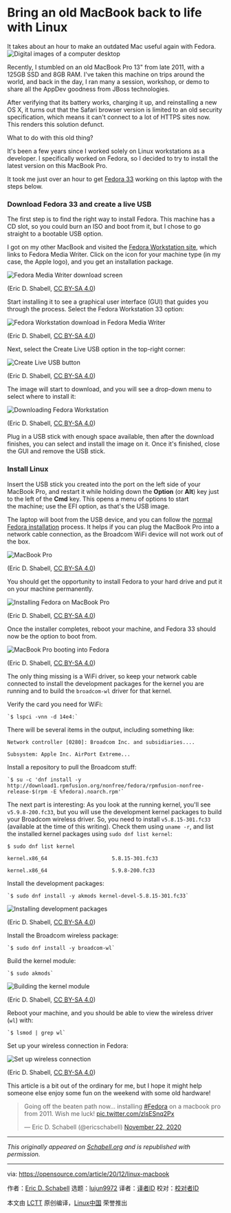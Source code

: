 [#]: collector: (lujun9972)
[#]: translator: ( )
[#]: reviewer: ( )
[#]: publisher: ( )
[#]: url: ( )
[#]: subject: (Bring an old MacBook back to life with Linux)
[#]: via: (https://opensource.com/article/20/12/linux-macbook)
[#]: author: (Eric D. Schabell https://opensource.com/users/eschabell)

Bring an old MacBook back to life with Linux
======
It takes about an hour to make an outdated Mac useful again with Fedora.
![Digital images of a computer desktop][1]

Recently, I stumbled on an old MacBook Pro 13" from late 2011, with a 125GB SSD and 8GB RAM. I've taken this machine on trips around the world, and back in the day, I ran many a session, workshop, or demo to share all the AppDev goodness from JBoss technologies.

After verifying that its battery works, charging it up, and reinstalling a new OS X, it turns out that the Safari browser version is limited to an old security specification, which means it can't connect to a lot of HTTPS sites now. This renders this solution defunct.

What to do with this old thing?

It's been a few years since I worked solely on Linux workstations as a developer. I specifically worked on Fedora, so I decided to try to install the latest version on this MacBook Pro.

It took me just over an hour to get [Fedora 33][2] working on this laptop with the steps below.

### Download Fedora 33 and create a live USB

The first step is to find the right way to install Fedora. This machine has a CD slot, so you could burn an ISO and boot from it, but I chose to go straight to a bootable USB option.

I got on my other MacBook and visited the [Fedora Workstation site][3], which links to Fedora Media Writer. Click on the icon for your machine type (in my case, the Apple logo), and you get an installation package.

![Fedora Media Writer download screen][4]

(Eric D. Shabell, [CC BY-SA 4.0][5])

Start installing it to see a graphical user interface (GUI) that guides you through the process. Select the Fedora Workstation 33 option:

![Fedora Workstation download in Fedora Media Writer][6]

(Eric D. Shabell, [CC BY-SA 4.0][5])

Next, select the Create Live USB option in the top-right corner:

![Create Live USB button][7]

(Eric D. Shabell, [CC BY-SA 4.0][5])

The image will start to download, and you will see a drop-down menu to select where to install it:

![Downloading Fedora Workstation][8]

(Eric D. Shabell, [CC BY-SA 4.0][5])

Plug in a USB stick with enough space available, then after the download finishes, you can select and install the image on it. Once it's finished, close the GUI and remove the USB stick.

### Install Linux

Insert the USB stick you created into the port on the left side of your MacBook Pro, and restart it while holding down the **Option** (or **Alt**) key just to the left of the **Cmd** key. This opens a menu of options to start the machine; use the EFI option, as that's the USB image.

The laptop will boot from the USB device, and you can follow the [normal Fedora installation][9] process. It helps if you can plug the MacBook Pro into a network cable connection, as the Broadcom WiFi device will not work out of the box.

![MacBook Pro][10]

(Eric D. Shabell, [CC BY-SA 4.0][5])

You should get the opportunity to install Fedora to your hard drive and put it on your machine permanently.

![Installing Fedora on MacBook Pro][11]

(Eric D. Shabell, [CC BY-SA 4.0][5])

Once the installer completes, reboot your machine, and Fedora 33 should now be the option to boot from.

![MacBook Pro booting into Fedora][12]

(Eric D. Shabell, [CC BY-SA 4.0][5])

The only thing missing is a WiFi driver, so keep your network cable connected to install the development packages for the kernel you are running and to build the `broadcom-wl` driver for that kernel.

Verify the card you need for WiFi:


```
`$ lspci -vnn -d 14e4:`
```

There will be several items in the output, including something like:


```
Network controller [0280]: Broadcom Inc. and subsidiaries....

Subsystem: Apple Inc. AirPort Extreme...
```

Install a repository to pull the Broadcom stuff:


```
`$ su -c 'dnf install -y http://download1.rpmfusion.org/nonfree/fedora/rpmfusion-nonfree-release-$(rpm -E %fedora).noarch.rpm'`
```

The next part is interesting: As you look at the running kernel, you'll see `v5.9.8-200.fc33`, but you will use the development kernel packages to build your Broadcom wireless driver. So, you need to install `v5.8.15-301.fc33` (available at the time of this writing). Check them using `uname -r`, and list the installed kernel packages using `sudo dnf list kernel`:


```
$ sudo dnf list kernel

kernel.x86_64                     5.8.15-301.fc33

kernel.x86_64                     5.9.8-200.fc33
```

Install the development packages:


```
`$ sudo dnf install -y akmods kernel-devel-5.8.15-301.fc33`
```

![Installing development packages][13]

(Eric D. Shabell, [CC BY-SA 4.0][5])

Install the Broadcom wireless package:


```
`$ sudo dnf install -y broadcom-wl`
```

Build the kernel module:


```
`$ sudo akmods`
```

![Building the kernel module][14]

(Eric D. Shabell, [CC BY-SA 4.0][5])

Reboot your machine, and you should be able to view the wireless driver (`wl`) with:


```
`$ lsmod | grep wl`
```

Set up your wireless connection in Fedora:

![Set up wireless connection][15]

(Eric D. Shabell, [CC BY-SA 4.0][5])

This article is a bit out of the ordinary for me, but I hope it might help someone else enjoy some fun on the weekend with some old hardware!

> Going off the beaten path now... installing [#Fedora][16] on a macbook pro from 2011. Wish me luck! [pic.twitter.com/zlsESnq2Px][17]
>
> — Eric D. Schabell (@ericschabell) [November 22, 2020][18]

* * *

_This originally appeared on [Schabell.org][19] and is republished with permission._

--------------------------------------------------------------------------------

via: https://opensource.com/article/20/12/linux-macbook

作者：[Eric D. Schabell][a]
选题：[lujun9972][b]
译者：[译者ID](https://github.com/译者ID)
校对：[校对者ID](https://github.com/校对者ID)

本文由 [LCTT](https://github.com/LCTT/TranslateProject) 原创编译，[Linux中国](https://linux.cn/) 荣誉推出

[a]: https://opensource.com/users/eschabell
[b]: https://github.com/lujun9972
[1]: https://opensource.com/sites/default/files/styles/image-full-size/public/lead-images/computer_desk_home_laptop_browser.png?itok=Y3UVpY0l (Digital images of a computer desktop)
[2]: https://getfedora.org/en/
[3]: https://getfedora.org/en/workstation/download/
[4]: https://opensource.com/sites/default/files/uploads/fedoramediawriter.png (Fedora Media Writer download screen)
[5]: https://creativecommons.org/licenses/by-sa/4.0/
[6]: https://opensource.com/sites/default/files/uploads/fedoraworkstation33-installation.png (Fedora Workstation download in Fedora Media Writer)
[7]: https://opensource.com/sites/default/files/uploads/create-live-usb.png (Create Live USB button)
[8]: https://opensource.com/sites/default/files/uploads/download_fedora-workstation.png (Downloading Fedora Workstation)
[9]: https://docs.fedoraproject.org/en-US/fedora/f33/install-guide/install/Booting_the_Installation/
[10]: https://opensource.com/sites/default/files/uploads/macbook.jpeg (MacBook Pro)
[11]: https://opensource.com/sites/default/files/uploads/macbook_install-fedora.jpeg (Installing Fedora on MacBook Pro)
[12]: https://opensource.com/sites/default/files/uploads/macbook_fedora-boot.jpeg (MacBook Pro booting into Fedora)
[13]: https://opensource.com/sites/default/files/uploads/install-development-packages.jpeg (Installing development packages)
[14]: https://opensource.com/sites/default/files/uploads/build-kernel-module.jpeg (Building the kernel module)
[15]: https://opensource.com/sites/default/files/uploads/wireless-setup.jpeg (Set up wireless connection)
[16]: https://twitter.com/hashtag/Fedora?src=hash&ref_src=twsrc%5Etfw
[17]: https://t.co/zlsESnq2Px
[18]: https://twitter.com/ericschabell/status/1330434517883121665?ref_src=twsrc%5Etfw
[19]: https://www.schabell.org/2020/11/installing-fedora33-on-macbook-pro-13inch-late-2011.html
